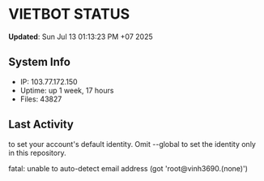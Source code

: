 # VIETBOT STATUS
**Updated**: Sun Jul 13 01:13:23 PM +07 2025

## System Info
- IP: 103.77.172.150
- Uptime: up 1 week, 17 hours
- Files: 43827

## Last Activity

to set your account's default identity.
Omit --global to set the identity only in this repository.

fatal: unable to auto-detect email address (got 'root@vinh3690.(none)')
